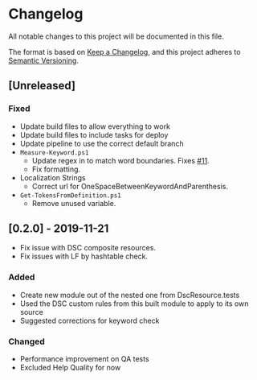 # Changelog

All notable changes to this project will be documented in this file.

The format is based on [Keep a Changelog](https://keepachangelog.com/en/1.0.0/),
and this project adheres to [Semantic Versioning](https://semver.org/spec/v2.0.0.html).

## [Unreleased]

### Fixed

- Update build files to allow everything to work
- Update build files to include tasks for deploy
- Update pipeline to use the correct default branch
- `Measure-Keyword.ps1`
  - Update regex in  to match word boundaries. Fixes [#11](https://github.com/dsccommunity/DscResource.AnalyzerRules/issues/11).
  - Fix formatting.
- Localization Strings
  - Correct url for OneSpaceBetweenKeywordAndParenthesis.
- `Get-TokensFromDefinition.ps1`
  - Remove unused variable.

## [0.2.0] - 2019-11-21

- Fix issue with DSC composite resources.
- Fix issues with LF by hashtable check.

### Added

- Create new module out of the nested one from DscResource.tests
- Used the DSC custom rules from this built module to apply to its own source
- Suggested corrections for keyword check

### Changed

- Performance improvement on QA tests
- Excluded Help Quality for now
